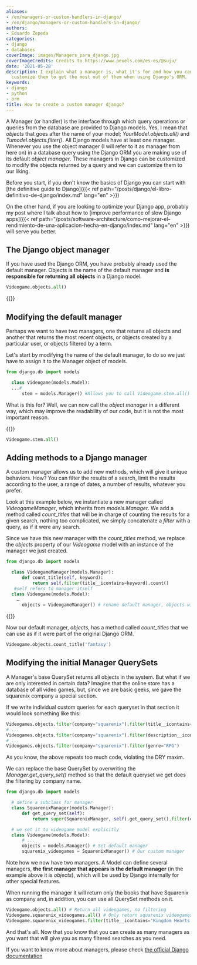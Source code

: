 ```yaml
---
aliases:
- /en/managers-or-custom-handlers-in-django/
- /en/django/managers-or-custom-handlers-in-django/
authors:
- Eduardo Zepeda
categories:
- django
- databases
coverImage: images/Managers_para_django.jpg
coverImageCredits: Credits to https://www.pexels.com/es-es/@suju/
date: '2021-05-28'
description: I explain what a manager is, what it's for and how you can create and
  customize them to get the most out of them when using Django's ORM.
keywords:
- django
- python
- orm
title: How to create a custom manager django?
---
```


A Manager (or handler) is the interface through which query operations or queries from the database are provided to Django models. Yes, I mean that _objects_ that goes after the name of your model; _YourModel.objects.all()_ and _Tumodel.objects.filter()_. All Django models have at least one manager. Whenever you use the object manager (I will refer to it as manager from here on) in a database query using the Django ORM you are making use of its default _object manager_. These managers in Django can be customized to modify the objects returned by a query and we can customize them to our liking.

Before you start, if you don't know the basics of Django you can start with [the definitive guide to Django]({{< ref path="/posts/django/el-libro-definitivo-de-django/index.md" lang="en" >}})

On the other hand, if you are looking to optimize your Django app, probably my post where I talk about how to [improve performance of slow Django apps]({{< ref path="/posts/software-architecture/como-mejorar-el-rendimiento-de-una-aplicacion-hecha-en-django/index.md" lang="en" >}}) will serve you better.

## The Django object manager

If you have used the Django ORM, you have probably already used the default manager. Objects is the name of the default manager and **is responsible for returning all objects** in a Django model.

```python
Videogame.objects.all()
```

{{<ad1>}}

## Modifying the default manager

Perhaps we want to have two managers, one that returns all objects and another that returns the most recent objects, or objects created by a particular user, or objects filtered by a term.

Let's start by modifying the name of the default manager, to do so we just have to assign it to the Manager object of models.

```python
from django.db import models

  class Videogame(models.Model):
  ...#
      stem = models.Manager() #Allows you to call Videogame.stem.all() instead of Videogame.objects.all()
```

What is this for? Well, we can now call the _object manager_ in a different way, which may improve the readability of our code, but it is not the most important reason.

{{<ad2>}}

```python
Videogame.stem.all()
```

## Adding methods to a Django manager

A custom manager allows us to add new methods, which will give it unique behaviors. How? You can filter the results of a search, limit the results according to the user, a range of dates, a number of results, whatever you prefer.

Look at this example below, we instantiate a new manager called _VideogameManager_, which inherits from _models.Manager_. We add a method called _count_titles_ that will be in charge of counting the results for a given search, nothing too complicated, we simply concatenate a _filter_ with a query, as if it were any search.

Since we have this new manager with the _count_titles_ method, we replace the _objects_ property of our _Videogame_ model with an instance of the manager we just created.

```python
from django.db import models

  class VideogameManager(models.Manager):
      def count_title(self, keyword):
          return self.filter(title__icontains=keyword).count()
   #self refers to manager itself
  class Videogame(models.Model):
    …
      objects = VideogameManager() # rename default manager, objects will return something else instead of all
```

{{<ad3>}}

Now our default manager, _objects_, has a method called _count_titles_ that we can use as if it were part of the original Django ORM.

```python
Videogame.objects.count_title('fantasy')
```

## Modifying the initial Manager QuerySets

A Manager's base QuerySet returns all objects in the system. But what if we are only interested in certain data? Imagine that the online store has a database of all video games, but, since we are basic geeks, we gave the squarenix company a special section.

If we write individual custom queries for each queryset in that section it would look something like this:

```python
Videogames.objects.filter(company="squarenix").filter(title__icontains="Fantasy")
# ...
Videogames.objects.filter(company="squarenix").filter(description__icontains="Aventura")
# ...
Videogames.objects.filter(company="squarenix").filter(genre="RPG")
```

As you know, the above repeats too much code, violating the DRY maxim.

We can replace the base QuerySet by overwriting the _Manager.get_query_set()_ method so that the default queryset we get does the filtering by company name.

```python
from django.db import models

  # define a subclass for manager
  class SquarenixManager(models.Manager):
      def get_query_set(self):
          return super(SquarenixManager, self).get_query_set().filter(company='squarenix')

  # we set it to videogame model explicitly
  class Videogame(models.Model):
      # ...
      objects = models.Manager() # Set default manager
      squarenix_videogames = SquarenixManager() # Our custom manager
```

Note how we now have two managers. A Model can define several managers, **the first manager that appears is the default manager** (in the example above it is _objects_), which will be used by Django internally for other special features.

When running the manager it will return only the books that have Squarenix as company and, in addition, you can use all QuerySet methods on it.

```python
Videogame.objects.all() # Return all videogames, no filtering
Videogame.squarenix_videogames.all() # Only return squarenix videogames
Videogame.squarenix_videogames.filter(title__icontains='Kingdom Hearts') #Return only squareenix videogames whose name contains Kingdom Hearts
```

And that's all. Now that you know that you can create as many managers as you want that will give you as many filtered searches as you need.

If you want to know more about managers, please check [the official Django documentation](https://docs.djangoproject.com/en/3.2/topics/db/managers/)